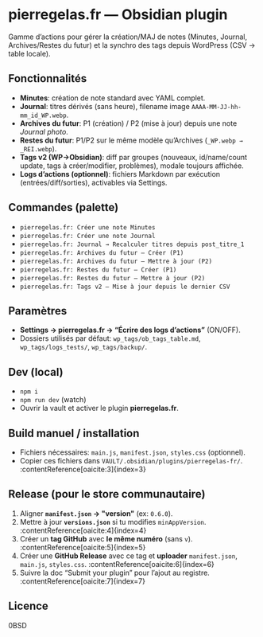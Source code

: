 # pierregelas.fr — Obsidian plugin

Gamme d’actions pour gérer la création/MAJ de notes (Minutes, Journal, Archives/Restes du futur) et la synchro des tags depuis WordPress (CSV → table locale).

## Fonctionnalités
- **Minutes**: création de note standard avec YAML complet.
- **Journal**: titres dérivés (sans heure), filename image `AAAA-MM-JJ-hh-mm_id_WP.webp`.
- **Archives du futur**: P1 (création) / P2 (mise à jour) depuis une note *Journal photo*.
- **Restes du futur**: P1/P2 sur le même modèle qu’Archives (`_WP.webp → _REI.webp`).
- **Tags v2 (WP→Obsidian)**: diff par groupes (nouveaux, id/name/count update, tags à créer/modifier, problèmes), modale toujours affichée.
- **Logs d’actions (optionnel)**: fichiers Markdown par exécution (entrées/diff/sorties), activables via Settings.

## Commandes (palette)
- `pierregelas.fr: Créer une note Minutes`
- `pierregelas.fr: Créer une note Journal`
- `pierregelas.fr: Journal → Recalculer titres depuis post_titre_1`
- `pierregelas.fr: Archives du futur — Créer (P1)`
- `pierregelas.fr: Archives du futur — Mettre à jour (P2)`
- `pierregelas.fr: Restes du futur — Créer (P1)`
- `pierregelas.fr: Restes du futur — Mettre à jour (P2)`
- `pierregelas.fr: Tags v2 — Mise à jour depuis le dernier CSV`

## Paramètres
- **Settings → pierregelas.fr → “Écrire des logs d’actions”** (ON/OFF).
- Dossiers utilisés par défaut: `wp_tags/ob_tags_table.md`, `wp_tags/logs_tests/`, `wp_tags/backup/`.

## Dev (local)
- `npm i`
- `npm run dev` (watch)
- Ouvrir la vault et activer le plugin **pierregelas.fr**.

## Build manuel / installation
- Fichiers nécessaires: `main.js`, `manifest.json`, `styles.css` (optionnel).
- Copier ces fichiers dans `VAULT/.obsidian/plugins/pierregelas-fr/`. :contentReference[oaicite:3]{index=3}

## Release (pour le store communautaire)
1. Aligner **`manifest.json` → "version"** (ex: `0.6.0`).
2. Mettre à jour **`versions.json`** si tu modifies `minAppVersion`. :contentReference[oaicite:4]{index=4}
3. Créer un **tag GitHub** avec **le même numéro** (sans `v`). :contentReference[oaicite:5]{index=5}
4. Créer une **GitHub Release** avec ce tag et **uploader** `manifest.json`, `main.js`, `styles.css`. :contentReference[oaicite:6]{index=6}
5. Suivre la doc “Submit your plugin” pour l’ajout au registre. :contentReference[oaicite:7]{index=7}

## Licence
0BSD
